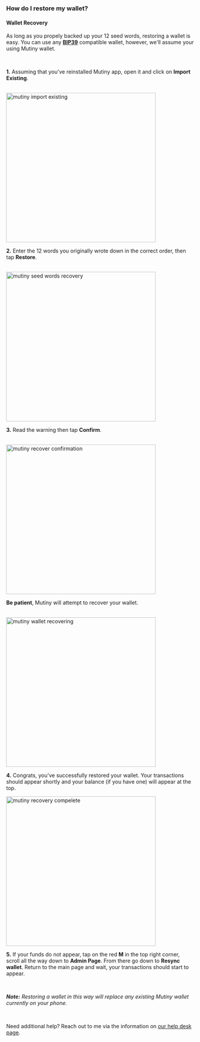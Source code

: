 ### How do I restore my wallet?

<h4 class="text-2xl pb-4 text-[#f7931a] font-semibold">Wallet Recovery</h4>

As long as you propely backed up your 12 seed words, restoring a wallet is easy. You can use 
any **<a class="text-[#8cb4ff] underline-offset-auto font-semibold" href="https://en.bitcoin.it/wiki/BIP_0039" rel="noopener noreferrer" target="blank">BIP39<a>** 
compatible wallet, however, we'll assume your using Mutiny wallet.

<br>

**1\.** Assuming that you've reinstalled Mutiny app, open it and click on **Import Existing**.

<br>

<a href="./../../../mutiny_import_existing.png" target="_blank">
    <img id="mutiny import existing" src="./../../../mutiny_import_existing.png" alt="mutiny import existing" width="400"/> 
</a>

<br>


**2\.** Enter the 12 words you originally wrote down in the correct order, then tap **Restore**.

<br>

<a href="./../../../mutiny_seed_words_recovery.png" target="_blank">
    <img id="mutiny seed words recovery" src="./../../../mutiny_seed_words_recovery.png" alt="mutiny seed words recovery" width="400"/> 
</a>

<br>

**3\.** Read the warning then tap **Confirm**. 

<br>

<a href="./../../../mutiny_recover_confirmation.png" target="_blank">
    <img id="mutiny recover confirmation" src="./../../../mutiny_recover_confirmation.png" alt="mutiny recover confirmation" width="400"/> 
</a>

<br>

**Be patient**, Mutiny will attempt to recover your wallet.

<br>

<a href="./../../../mutiny_wallet_recovering.png" target="_blank">
    <img id="mutiny wallet recovering" src="./../../../mutiny_wallet_recovering.png" alt="mutiny wallet recovering" width="400"/> 
</a>

<br>

**4\.** Congrats, you've successfully restored your wallet. Your transactions should appear shortly and your balance (if you have one) will appear at the top.
<br>

<a href="./../../../mutiny_recovery_complete.png" target="_blank">
    <img id="mutiny recovery complete" src="./../../../mutiny_recovery_complete.png" alt="mutiny recovery compelete" width="400"/> 
</a>

<br>

**5\.** If your funds do not appear, tap on the red **M** in the top right corner, scroll all the way
down to **Admin Page**. From there go down to **Resync wallet**. Return to the main page and wait, 
your transactions should start to appear. 

<br>

***Note:*** *Restoring a wallet in this way will replace any existing Mutiny wallet currently on your phone.*

<br>

Need additional help? Reach out to me via the information on <a class="text-[#8cb4ff] underline-offset-auto font-semibold" href="/faq" target="_blank">our help desk page<a>.
